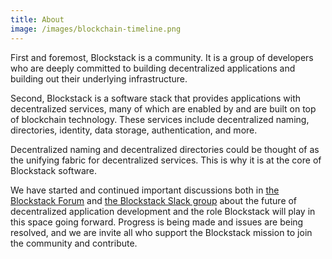 ```yaml
---
title: About
image: /images/blockchain-timeline.png
---
```


First and foremost, Blockstack is a community. It is a group of developers who are deeply committed to building decentralized applications and building out their underlying infrastructure.

Second, Blockstack is a software stack that provides applications with decentralized services, many of which are enabled by and are built on top of blockchain technology. These services include decentralized naming, directories, identity, data storage, authentication, and more.

Decentralized naming and decentralized directories could be thought of as the unifying fabric for decentralized services. This is why it is at the core of Blockstack software.

We have started and continued important discussions both in [the Blockstack Forum](http://forum.blockstack.org) and [the Blockstack Slack group](http://chat.blockstack.org) about the future of decentralized application development and the role Blockstack will play in this space going forward. Progress is being made and issues are being resolved, and we are invite all who support the Blockstack mission to join the community and contribute.